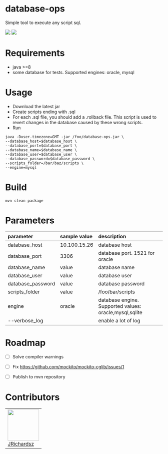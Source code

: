 # database-ops

Simple tool to execute any script sql.

![](./coverage.png)
![](./branch.png)

# Requirements

- java >=8
- some database for tests. Supported engines: oracle, mysql

# Usage

- Download the latest jar
- Create scripts ending with .sql
- For each .sql file, you should add a .rollback file. This script is used to revert changes in the database caused by these wrong scripts.
- Run

```
java -Duser.timezone=GMT -jar /foo/database-ops.jar \
--database_host=$database_host \
--database_port=$database_port \
--database_name=$database_name \
--database_user=$database_user \
--database_password=$database_password \
--scripts_folder=/bar/baz/scripts \
--engine=mysql
```

# Build

```
mvn clean package
```

# Parameters

|parameter|sample value|description|
|:--- |:--- |:--- |
|database_host|10.100.15.26|database host|
|database_port|3306|database port. 1521 for oracle|
|database_name|value|database name|
|database_user|value|database user|
|database_password|value|database password|
|scripts_folder|value|/foo/bar/scripts|
|engine|oracle|database engine. Supported values: oracle,mysql,sqlite|
|--verbose_log||enable a lot of log|

# Roadmap

- [ ] Solve compiler warnings
- [ ] Fix https://github.com/mockito/mockito-cglib/issues/1
- [ ] Publish to mvn repository


# Contributors

<table>
  <tbody>
    <td>
      <img src="https://avatars0.githubusercontent.com/u/3322836?s=460&v=4" width="100px;"/>
      <br />
      <label><a href="http://jrichardsz.github.io/">JRichardsz</a></label>
      <br />
    </td>    
  </tbody>
</table>
